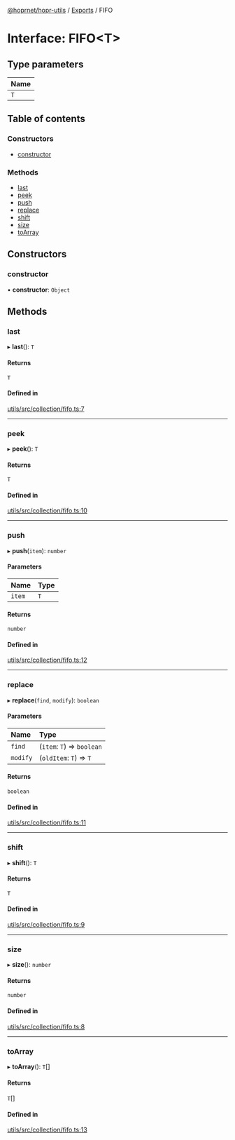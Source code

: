 [@hoprnet/hopr-utils](../README.md) / [Exports](../modules.md) / FIFO

# Interface: FIFO<T\>

## Type parameters

| Name |
| :------ |
| `T` |

## Table of contents

### Constructors

- [constructor](FIFO.md#constructor)

### Methods

- [last](FIFO.md#last)
- [peek](FIFO.md#peek)
- [push](FIFO.md#push)
- [replace](FIFO.md#replace)
- [shift](FIFO.md#shift)
- [size](FIFO.md#size)
- [toArray](FIFO.md#toarray)

## Constructors

### constructor

• **constructor**: `Object`

## Methods

### last

▸ **last**(): `T`

#### Returns

`T`

#### Defined in

[utils/src/collection/fifo.ts:7](https://github.com/hoprnet/hoprnet/blob/master/packages/utils/src/collection/fifo.ts#L7)

___

### peek

▸ **peek**(): `T`

#### Returns

`T`

#### Defined in

[utils/src/collection/fifo.ts:10](https://github.com/hoprnet/hoprnet/blob/master/packages/utils/src/collection/fifo.ts#L10)

___

### push

▸ **push**(`item`): `number`

#### Parameters

| Name | Type |
| :------ | :------ |
| `item` | `T` |

#### Returns

`number`

#### Defined in

[utils/src/collection/fifo.ts:12](https://github.com/hoprnet/hoprnet/blob/master/packages/utils/src/collection/fifo.ts#L12)

___

### replace

▸ **replace**(`find`, `modify`): `boolean`

#### Parameters

| Name | Type |
| :------ | :------ |
| `find` | (`item`: `T`) => `boolean` |
| `modify` | (`oldItem`: `T`) => `T` |

#### Returns

`boolean`

#### Defined in

[utils/src/collection/fifo.ts:11](https://github.com/hoprnet/hoprnet/blob/master/packages/utils/src/collection/fifo.ts#L11)

___

### shift

▸ **shift**(): `T`

#### Returns

`T`

#### Defined in

[utils/src/collection/fifo.ts:9](https://github.com/hoprnet/hoprnet/blob/master/packages/utils/src/collection/fifo.ts#L9)

___

### size

▸ **size**(): `number`

#### Returns

`number`

#### Defined in

[utils/src/collection/fifo.ts:8](https://github.com/hoprnet/hoprnet/blob/master/packages/utils/src/collection/fifo.ts#L8)

___

### toArray

▸ **toArray**(): `T`[]

#### Returns

`T`[]

#### Defined in

[utils/src/collection/fifo.ts:13](https://github.com/hoprnet/hoprnet/blob/master/packages/utils/src/collection/fifo.ts#L13)
